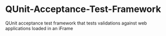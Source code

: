 QUnit-Acceptance-Test-Framework
===============================

QUnit acceptance test framework that tests validations against web applications loaded in an iFrame
